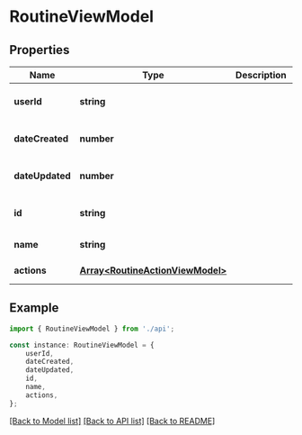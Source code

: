 # RoutineViewModel


## Properties

Name | Type | Description | Notes
------------ | ------------- | ------------- | -------------
**userId** | **string** |  | [optional] [default to undefined]
**dateCreated** | **number** |  | [optional] [default to undefined]
**dateUpdated** | **number** |  | [optional] [default to undefined]
**id** | **string** |  | [optional] [default to '']
**name** | **string** |  | [default to undefined]
**actions** | [**Array&lt;RoutineActionViewModel&gt;**](RoutineActionViewModel.md) |  | [default to undefined]

## Example

```typescript
import { RoutineViewModel } from './api';

const instance: RoutineViewModel = {
    userId,
    dateCreated,
    dateUpdated,
    id,
    name,
    actions,
};
```

[[Back to Model list]](../README.md#documentation-for-models) [[Back to API list]](../README.md#documentation-for-api-endpoints) [[Back to README]](../README.md)
